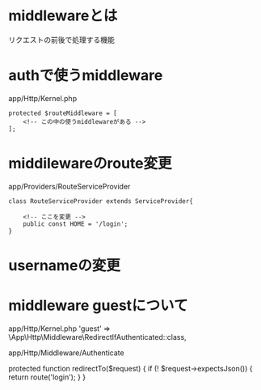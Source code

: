 # middlewareとは
リクエストの前後で処理する機能


# authで使うmiddleware
app/Http/Kernel.php

    protected $routeMiddleware = [
        <!-- この中の使うmiddlewareがある -->
    ];

# middilewareのroute変更

app/Providers/RouteServiceProvider

    class RouteServiceProvider extends ServiceProvider{

        <!-- ここを変更 -->
        public const HOME = '/login';
    }

# usernameの変更


# middleware guestについて
app/Http/Kernel.php
'guest' => \App\Http\Middleware\RedirectIfAuthenticated::class,

app/Http/Middleware/Authenticate



protected function redirectTo($request)
{
    if (! $request->expectsJson()) {
        return route('login');
    }
}



